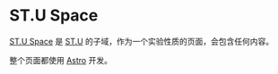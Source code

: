# ST.U Space

[ST.U Space](https://space.ShanTou.University) 是 [ST.U](https://shantou.university) 的子域，作为一个实验性质的页面，会包含任何内容。

整个页面都使用 [Astro](https://docs.astro.build/) 开发。

